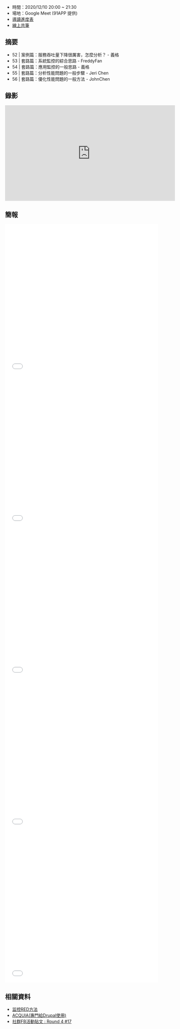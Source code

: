 
* 時間：2020/12/10 20:00 ~ 21:30
* 場地：Google Meet (91APP 提供)
* [導讀進度表](https://lds.guru/9tzsrm)
* [線上共筆](https://hackmd.io/74F8Yy_1T8WAqc3mIhOk5g)

## 摘要

* 52 | 案例篇：服務吞吐量下降很厲害，怎麼分析？ - 義格
* 53 | 套路篇：系統監控的綜合思路 - FreddyFan
* 54 | 套路篇：應用監控的一般思路 - 義格
* 55 | 套路篇：分析性能問題的一般步驟 - Jeri Chen
* 56 | 套路篇：優化性能問題的一般方法 - JohnChen

## 錄影

<iframe width="560" height="315" src="https://www.youtube.com/embed/UuBwcKxLH8I" frameborder="0" allow="accelerometer; autoplay; clipboard-write; encrypted-media; gyroscope; picture-in-picture" allowfullscreen></iframe> 

## 簡報

<embed src="/pdf/Linux/52_Service_throughput_drops.pdf" type="application/pdf" width="100%" height="500px" /> 
<embed src="/pdf/Linux/53_System_monitoring.pdf" type="application/pdf" width="100%" height="500px" />
<embed src="/pdf/Linux/54_application_monitoring.pdf" type="application/pdf" width="100%" height="500px" />
<embed src="/pdf/Linux/55_analysis_performance_method.pdf" type="application/pdf" width="100%" height="500px" />
<embed src="/pdf/Linux/56_system_performance_optimization_method.pdf" type="application/pdf" width="100%" height="500px" />


## 相關資料

* [监控RED方法](https://www.jianshu.com/p/20f3428535e3)
* [ACQUIA(專門給Drupal使用)](https://www.acquia.com/)
* [社群FB活動貼文 : Round 4 #17](https://www.facebook.com/groups/sre.taiwan/permalink/1891804660985429/)